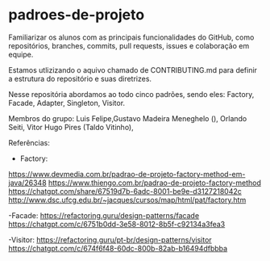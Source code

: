 # padroes-de-projeto
Familiarizar os alunos com as principais funcionalidades do GitHub, como repositórios, branches, commits, pull requests, issues e colaboração em equipe.

Estamos utlizizando o aquivo chamado de CONTRIBUTING.md para definir a estrutura do repositório e suas diretrizes.

Nesse repositória abordamos ao todo cinco padrões, sendo eles: Factory, Facade, Adapter, Singleton, Visitor.

Membros do grupo:  Luis Felipe,Gustavo Madeira Meneghelo (), Orlando Seiti, Vitor Hugo Pires (Taldo Vitinho),

Referências: 

- Factory:

https://www.devmedia.com.br/padrao-de-projeto-factory-method-em-java/26348
https://www.thiengo.com.br/padrao-de-projeto-factory-method
https://chatgpt.com/share/67519d7b-6adc-8001-be9e-d3127218042c
http://www.dsc.ufcg.edu.br/~jacques/cursos/map/html/pat/factory.htm

-Facade:
https://refactoring.guru/design-patterns/facade
https://chatgpt.com/c/6751b0dd-3e58-8012-8b5f-c92134a3fea3

-Visitor:
https://refactoring.guru/pt-br/design-patterns/visitor
https://chatgpt.com/c/674f6f48-60dc-800b-82ab-b16494dfbbba
